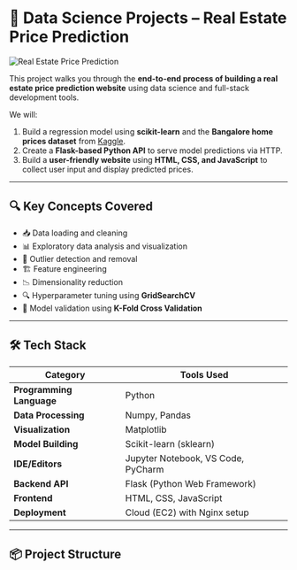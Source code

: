 # 🧠 Data Science Projects – Real Estate Price Prediction

![Real Estate Price Prediction](https://github.com/user-attachments/assets/768889b4-6bcf-40cf-be10-8e3a4d30ccc9)

This project walks you through the **end-to-end process of building a real estate price prediction website** using data science and full-stack development tools.

We will:
1. Build a regression model using **scikit-learn** and the **Bangalore home prices dataset** from [Kaggle](https://www.kaggle.com).
2. Create a **Flask-based Python API** to serve model predictions via HTTP.
3. Build a **user-friendly website** using **HTML, CSS, and JavaScript** to collect user input and display predicted prices.

---

## 🔍 Key Concepts Covered

- 📥 Data loading and cleaning  
- 📊 Exploratory data analysis and visualization  
- 🧹 Outlier detection and removal  
- 🏗️ Feature engineering  
- 📉 Dimensionality reduction  
- 🔍 Hyperparameter tuning using **GridSearchCV**  
- 🔁 Model validation using **K-Fold Cross Validation**  

---

## 🛠️ Tech Stack

| Category               | Tools Used                                   |
|------------------------|----------------------------------------------|
| **Programming Language** | Python                                      |
| **Data Processing**    | Numpy, Pandas                               |
| **Visualization**      | Matplotlib                                  |
| **Model Building**     | Scikit-learn (sklearn)                      |
| **IDE/Editors**        | Jupyter Notebook, VS Code, PyCharm          |
| **Backend API**        | Flask (Python Web Framework)                |
| **Frontend**           | HTML, CSS, JavaScript                       |
| **Deployment**         | Cloud (EC2) with Nginx setup                |

---

## 📦 Project Structure



